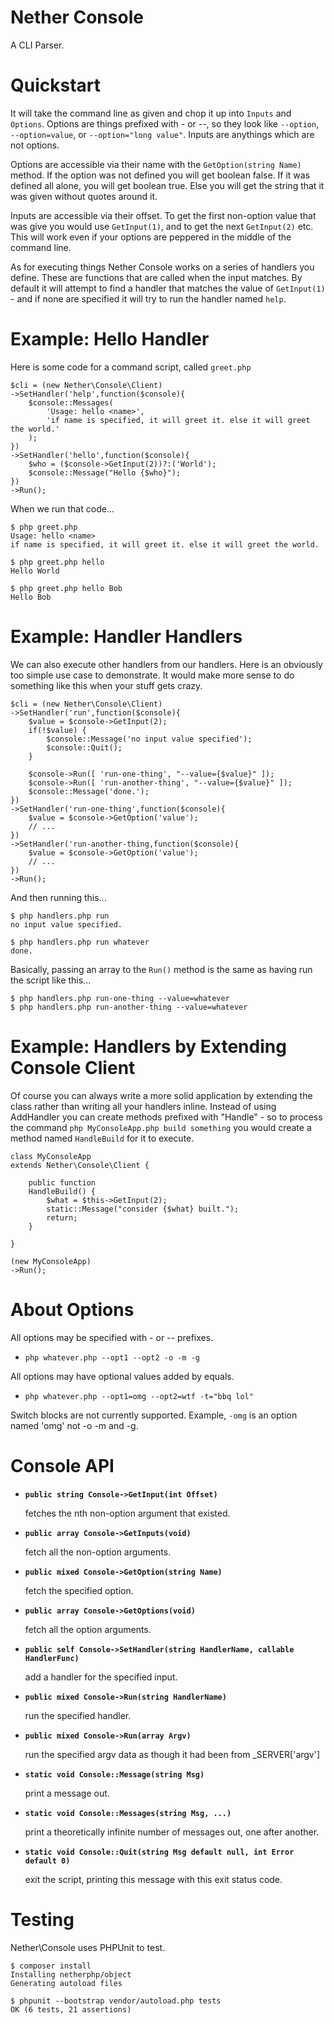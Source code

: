 # Nether Console

A CLI Parser.



# Quickstart

It will take the command line as given and chop it up into `Inputs` and
`Options`. Options are things prefixed with - or --, so they look like
`--option`, `--option=value`, or `--option="long value"`. Inputs are
anythings which are not options.

Options are accessible via their name with the `GetOption(string Name)`
method. If the option was not defined you will get boolean false. If it
was defined all alone, you will get boolean true. Else you will get the
string that it was given without quotes around it.

Inputs are accessible via their offset. To get the first non-option
value that was give you would use `GetInput(1)`, and to get the next
`GetInput(2)` etc. This will work even if your options are peppered in the
middle of the command line.

As for executing things Nether Console works on a series of handlers you
define. These are functions that are called when the input matches. By
default it will attempt to find a handler that matches the value of
`GetInput(1)` - and if none are specified it will try to run the handler
named `help`.



# Example: Hello Handler

Here is some code for a command script, called `greet.php`

	$cli = (new Nether\Console\Client)
	->SetHandler('help',function($console){
		$console::Messages(
			'Usage: hello <name>',
			'if name is specified, it will greet it. else it will greet the world.'
		);
	})
	->SetHandler('hello',function($console){
		$who = ($console->GetInput(2))?:('World');
		$console::Message("Hello {$who}");
	})
	->Run();

When we run that code...

	$ php greet.php
	Usage: hello <name>
	if name is specified, it will greet it. else it will greet the world.

	$ php greet.php hello
	Hello World

	$ php greet.php hello Bob
	Hello Bob



# Example: Handler Handlers

We can also execute other handlers from our handlers. Here is an obviously
too simple use case to demonstrate. It would make more sense to do something
like this when your stuff gets crazy.

	$cli = (new Nether\Console\Client)
	->SetHandler('run',function($console){
		$value = $console->GetInput(2);
		if(!$value) {
			$console::Message('no input value specified');
			$console::Quit();
		}

		$console->Run([ 'run-one-thing', "--value={$value}" ]);
		$console->Run([ 'run-another-thing', "--value={$value}" ]);
		$console::Message('done.');
	})
	->SetHandler('run-one-thing',function($console){
		$value = $console->GetOption('value');
		// ...
	})
	->SetHandler('run-another-thing,function($console){
		$value = $console->GetOption('value');
		// ...
	})
	->Run();

And then running this...

	$ php handlers.php run
	no input value specified.

	$ php handlers.php run whatever
	done.

Basically, passing an array to the `Run()` method is the same as having run
the script like this...

	$ php handlers.php run-one-thing --value=whatever
	$ php handlers.php run-another-thing --value=whatever



# Example: Handlers by Extending Console Client

Of course you can always write a more solid application by extending the class
rather than writing all your handlers inline. Instead of using AddHandler you
can create methods prefixed with "Handle" - so to process the command
`php MyConsoleApp.php build something` you would create a method named
`HandleBuild` for it to execute.

	class MyConsoleApp
	extends Nether\Console\Client {

		public function
		HandleBuild() {
			$what = $this->GetInput(2);
			static::Message("consider {$what} built.");
			return;
		}

	}

	(new MyConsoleApp)
	->Run();


# About Options

All options may be specified with - or -- prefixes.

* `php whatever.php --opt1 --opt2 -o -m -g`

All options may have optional values added by equals.

* `php whatever.php --opt1=omg --opt2=wtf -t="bbq lol"`

Switch blocks are not currently supported. Example, `-omg` is an option named
'omg' not -o -m and -g.



# Console API

* **`public string Console->GetInput(int Offset)`**

  fetches the nth non-option argument that existed.

* **`public array Console->GetInputs(void)`**

  fetch all the non-option arguments.

* **`public mixed Console->GetOption(string Name)`**

  fetch the specified option.

* **`public array Console->GetOptions(void)`**

  fetch all the option arguments.

* **`public self Console->SetHandler(string HandlerName, callable HandlerFunc)`**

  add a handler for the specified input.

* **`public mixed Console->Run(string HandlerName)`**

  run the specified handler.

* **`public mixed Console->Run(array Argv)`**

  run the specified argv data as though it had been from _SERVER['argv']

* **`static void Console::Message(string Msg)`**

  print a message out.

* **`static void Console::Messages(string Msg, ...)`**

  print a theoretically infinite number of messages out, one after another.

* **`static void Console::Quit(string Msg default null, int Error default 0)`**

  exit the script, printing this message with this exit status code.



# Testing

Nether\Console uses PHPUnit to test.

	$ composer install
	Installing netherphp/object
	Generating autoload files
	
	$ phpunit --bootstrap vendor/autoload.php tests
	OK (6 tests, 21 assertions)

